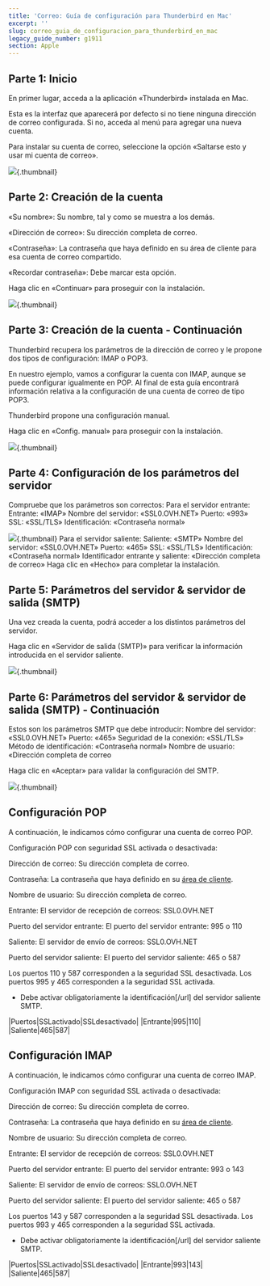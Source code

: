 ```yaml
---
title: 'Correo: Guía de configuración para Thunderbird en Mac'
excerpt: ''
slug: correo_guia_de_configuracion_para_thunderbird_en_mac
legacy_guide_number: g1911
section: Apple
---
```



## Parte 1: Inicio
En primer lugar, acceda a la aplicación «Thunderbird» instalada en Mac. 

Esta es la interfaz que aparecerá por defecto si no tiene ninguna dirección de correo configurada. Si no, acceda al menú para agregar una nueva cuenta. 

Para instalar su cuenta de correo, seleccione la opción «Saltarse esto y usar mi cuenta de correo».

![](images/img_2856.jpg){.thumbnail}


## Parte 2: Creación de la cuenta
«Su nombre»: Su nombre, tal y como se muestra a los demás.

«Dirección de correo»: Su dirección completa de correo. 

«Contraseña»: La contraseña que haya definido en su área de cliente para esa cuenta de correo compartido.

«Recordar contraseña»: Debe marcar esta opción. 

Haga clic en «Continuar» para proseguir con la instalación.

![](images/img_2857.jpg){.thumbnail}


## Parte 3: Creación de la cuenta - Continuación
Thunderbird recupera los parámetros de la dirección de correo y le propone dos tipos de configuración: IMAP o POP3.

En nuestro ejemplo, vamos a configurar la cuenta con IMAP, aunque se puede configurar igualmente en POP. Al final de esta guía encontrará información relativa a la configuración de una cuenta de correo de tipo POP3. 

Thunderbird propone una configuración manual. 

Haga clic en «Config. manual» para proseguir con la instalación.

![](images/img_2858.jpg){.thumbnail}


## Parte 4: Configuración de los parámetros del servidor
Compruebe que los parámetros son correctos:
Para el servidor entrante:
Entrante: «IMAP»
Nombre del servidor: «SSL0.OVH.NET»
Puerto: «993»
SSL: «SSL/TLS»
Identificación: «Contraseña normal»

![](images/img_2859.jpg){.thumbnail}
Para el servidor saliente:
Saliente: «SMTP»
Nombre del servidor: «SSL0.OVH.NET»
Puerto: «465»
SSL: «SSL/TLS»
Identificación: «Contraseña normal»
Identificador entrante y saliente: «Dirección completa de correo»
Haga clic en «Hecho» para completar la instalación.


## Parte 5: Parámetros del servidor & servidor de salida (SMTP)
Una vez creada la cuenta, podrá acceder a los distintos parámetros del servidor. 

Haga clic en «Servidor de salida (SMTP)» para verificar la información introducida en el servidor saliente.

![](images/img_2860.jpg){.thumbnail}


## Parte 6: Parámetros del servidor & servidor de salida (SMTP) - Continuación
Estos son los parámetros SMTP que debe introducir:
Nombre del servidor: «SSL0.OVH.NET»
Puerto: «465»
Seguridad de la conexión: «SSL/TLS»
Método de identificación: «Contraseña normal»
Nombre de usuario: «Dirección completa de correo

Haga clic en «Aceptar» para validar la configuración del SMTP.

![](images/img_2861.jpg){.thumbnail}


## Configuración POP
A continuación, le indicamos cómo configurar una cuenta de correo POP.

Configuración POP con seguridad SSL activada o desactivada:

Dirección de correo: Su dirección completa de correo.

Contraseña: La contraseña que haya definido en su [área de cliente](https://www.ovh.com/managerv3/).

Nombre de usuario: Su dirección completa de correo.

Entrante: El servidor de recepción de correos: SSL0.OVH.NET

Puerto del servidor entrante: El puerto del servidor entrante: 995 o 110

Saliente: El servidor de envío de correos: SSL0.OVH.NET

Puerto del servidor saliente: El puerto del servidor saliente: 465 o 587

Los puertos 110 y 587 corresponden a la seguridad SSL desactivada.
Los puertos 995 y 465 corresponden a la seguridad SSL activada.


- Debe activar obligatoriamente la identificación[/url] del servidor saliente SMTP.


|Puertos|SSLactivado|SSLdesactivado|
|Entrante|995|110|
|Saliente|465|587|




## Configuración IMAP
A continuación, le indicamos cómo configurar una cuenta de correo IMAP.

Configuración IMAP con seguridad SSL activada o desactivada:

Dirección de correo: Su dirección completa de correo.

Contraseña: La contraseña que haya definido en su [área de cliente](https://www.ovh.com/managerv3/).

Nombre de usuario: Su dirección completa de correo.

Entrante: El servidor de recepción de correos: SSL0.OVH.NET

Puerto del servidor entrante: El puerto del servidor entrante: 993 o 143

Saliente: El servidor de envío de correos: SSL0.OVH.NET

Puerto del servidor saliente: El puerto del servidor saliente: 465 o 587

Los puertos 143 y 587 corresponden a la seguridad SSL desactivada.
Los puertos 993 y 465 corresponden a la seguridad SSL activada.


- Debe activar obligatoriamente la identificación[/url] del servidor saliente SMTP.


|Puertos|SSLactivado|SSLdesactivado|
|Entrante|993|143|
|Saliente|465|587|




